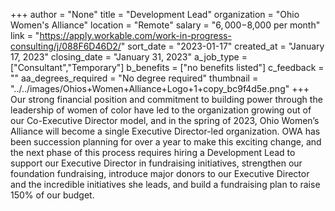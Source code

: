 +++
author = "None"
title = "Development Lead"
organization = "Ohio Women's Alliance"
location = "Remote"
salary = "$6,000-$8,000 per month"
link = "https://apply.workable.com/work-in-progress-consulting/j/088F6D46D2/"
sort_date = "2023-01-17"
created_at = "January 17, 2023"
closing_date = "January 31, 2023"
a_job_type = ["Consultant","Temporary"]
b_benefits = ["no benefits listed"]
c_feedback = ""
aa_degrees_required = "No degree required"
thumbnail = "../../images/Ohios+Women+Alliance+Logo+1+copy_bc9f4d5e.png"
+++
Our strong financial position and commitment to building power through the leadership of women of color have led to the organization growing out of our Co-Executive Director model, and in the spring of 2023, Ohio Women’s Alliance will become a single Executive Director-led organization. OWA has been succession planning for over a year to make this exciting change, and the next phase of this process requires hiring a Development Lead to support our Executive Director in fundraising initiatives, strengthen our foundation fundraising, introduce major donors to our Executive Director and the incredible initiatives she leads, and build a fundraising plan to raise 150% of our budget.
